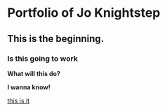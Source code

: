 # Portfolio of Jo Knightstep
## This is the beginning. 
### Is this going to work
**What will this do?**

**I wanna know!**

[this is it](https://www.donutdigest.com/blog/)
